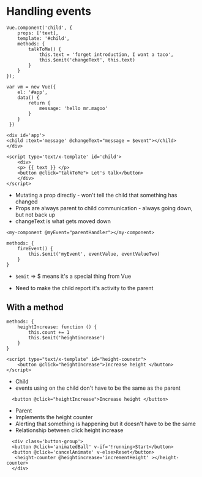 # Handling events

```
Vue.component('child', {
    props: ['text],
    template: '#child',
    methods: {
        talkToMe() {
            this.text = 'forget introduction, I want a taco',
            this.$emit('changeText', this.text)
        }
    }
});

var vm = new Vue({
    el: '#app',
    data() {
        return {
            message: 'hello mr.magoo'
        }
    }
 })

<div id='app'>
<child :text='message' @changeText="message = $event"></child>
</div>

<script type='text/x-template' id='child'>
    <div>
    <p> {{ text }} </p>
    <button @click="talkToMe"> Let's talk</button>
    </div>
</script>
```
* Mutating a prop directly - won't tell the child that something has changed
* Props are always parent to child communication - always going down, but not back up
* changeText is what gets moved down

```
<my-component @myEvent="parentHandler"></my-component>

methods: {
    fireEvent() {
        this.$emit('myEvent', eventValue, eventValueTwo)
    }
}
```
* `$emit` => $ means it's a special thing from Vue

* Need to make the child report it's activity to the parent


## With a method

```
methods: {
    heightIncrease: function () {
        this.count += 1
        this.$emit('heightincrease')
    }
}
```

```
<script type="text/x-template" id="height-counetr">
    <button @click="heightIncrease">Increase height </button>
</script>
```

* Child
* events using on the child don't have to be the same as the parent
```
  <button @click="heightIncrease">Increase height </button>
```

* Parent 
* Implements the height counter
* Alerting that something is happening but it doesn't have to be the same
* Relationship between click height increase
```
  <div class='button-group'>
  <button @click='animatedBall' v-if='!running>Start</button>
  <button @click='cancelAnimate' v-else>Reset</button>
   <height-counter @heightincrease='incrementHeight' ></height-counter>
  </div>
```